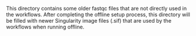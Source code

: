 This directory contains some older fastqc files that are not directly used in the workflows. After completing the offline setup process, this directory will be filled with newer Singularity image files (.sif) that are used by the workflows when running offline.
